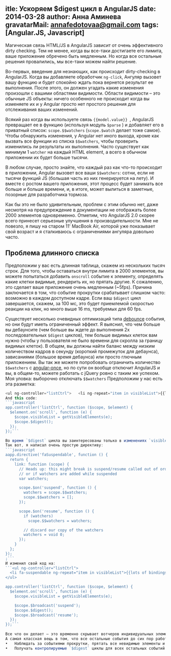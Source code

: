 itle: Ускоряем $digest цикл в AngularJS
date: 2014-03-28
author: Анна Аминева
gravatarMail: annafedotovaa@gmail.com
tags: [Angular.JS, Javascript]
---

Магическая связь HTML/JS в AngularJS зависит от очень эффективного dirty checking.  Тем не менее, когда вы все-таки достигаете его лимита, ваше приложение обречено быть медленным. Но когда все остальные решения провалились, мы все-таки можем найти решение.
<!-- more -->

Во-первых, введение для незнающих, как происходит dirty-checking в AngularJS. 
Когда вы добавляете обработчик `ng-click`, Ангуляр вызовет вашу функцию и будет спокойно ждать пока вернется результат ее выполнения. После этого, он должен угадать какие изменения произошли с вашими областями видимости. Области видимости – это обычные JS объекты: ничего особенного не происходит когда вы изменяете их и у Angular просто нет простого решения для отслеживания ваших изменений.

Всякий раз когда вы используете связь `{{model.value}} `, AngularJS превращает ее в функцию (используя модуль `$parse` ) и добавляет его в приватный список: `scope.$$watchers` (`scope.$watch` делает тоже самое). Чтобы обнаружить изменения, у Angular нет иного выхода, кроме как вызвать все функции из списка `$$watchers`, чтобы проверить изменились ли результаты их выполнения. Часто существует как минимум 1 `watcher` на каждый HTML element, а всего в обычном приложении их будет больше тысячи.


В любом случае, просто знайте, что каждый раз как что-то происходит в приложении, Angular вызовет все ваши `$$watchers`: сотни, если не тысячи функций JS (большая часть из них генерируется на лету). И вместе с ростом вашего приложения, этот процесс будет занимать все больше и больше времени, и, в итоге, может вылиться в заметные, позорные для разработчика тормоза.


Как бы это не было удивительным, проблем с этим обычно нет, даже несмотря на предупреждение в документации не отображать более 2000 элементов одновременно. Отметим, что AngularJS 2.0 скорее всего принесет серьезные улучшения в производительности.
Мне не повезло, я пишу на старом 11' MacBook Air, которой уже показывает свой возраст и я сталкиваюсь с ограничениями ангуляра довольно часто.

## Проблема длинного списка

Предположим у вас есть длинная таблица, скажем из нескольких тысяч строк. Для того, чтобы оставаться внутри лимита в 2000 элементов, вы можете попытаться добавить `onscroll` событие к элементу, определять какие клетки видимые, рендерить их, но прятать другие. К сожалению,  это сделает ваше приложение очень медленным (~5fps). Причина заключается в том, что событие прокрутки срабатывает слишком часто: возможно в каждом доступном кадре. Если ваш `$digest` цикл завершается, скажем, за 100 мс, это будет приемлемой скоростью реакции на клик, но много выше 16 ms, требуемых для 60 fps.

Существует несколько очевидных оптимизаций типа [debounce](http://underscorejs.org/#debounce) события, но они будут иметь ограниченный эффект. Я выяснил, что чем больше вы дебаунсите (чем больше вы ждете до выполнения 2х последовательных `$digest` циклов), тем больше видимых клеток вам нужно (чтобы у пользователя не было времени для скролла за границу видимых клеток). В общем, вы должны найти баланс между низким количеством кадров в секунду (короткий промежуток для дебаунса), зависаниями (большое время дебаунса) или просто глючным приложением.
Вы так же можете попробовать ограничить количество `$$watchers` с [angular-once](https://github.com/tadeuszwojcik/angular-once), но по сути он вообще отключит AngularJS и вы, в общем-то, можете работать с jQuery ровно с таким же успехом.
Моя уловка: выборочно отключать `$$watchers`
Предположим у нас есть эта разметка:
```javascript
<ul ng-controller="listCtrl">   <li ng-repeat="item in visibleList">{{lots of bindings}}</li> </ul> 
And this code:
```javascript
app.controller('listCtrl', function ($scope, $element) {
  $element.on('scroll', function (e) {
    $scope.visibleList = getVisibleElements(e);
    $scope.$digest();
  });
});```

Во время `$digest` цикла вы заинтересованы только в изменениях `visibleList`, но не в изменениях индивидуальных элементов. Тем не менее, Angular будет упорно допрашивать каждого вотчера об изменениях.
Так вот, я написал очень простую директиву:
```javascript
aapp.directive('faSuspendable', function () {
  return {
    link: function (scope) {
      // Heads up: this might break is suspend/resume called out of order
      // or if watchers are added while suspended
      var watchers;

      scope.$on('suspend', function () {
        watchers = scope.$$watchers;
        scope.$$watchers = [];
      });

      scope.$on('resume', function () {
        if (watchers)
          scope.$$watchers = watchers;

        // discard our copy of the watchers
        watchers = void 0;
      });
    }
  };
});
;``` 
И изменил свой код на:
```<ul ng-controller="listCtrl">
  <li fa-suspendable ng-repeat="item in visibleList">{{lots of bindings}}</li>
</ul>

app.controller('listCtrl', function ($scope, $element) {
  $element.on('scroll', function (e) {
    $scope.visibleList = getVisibleElements(e);

    $scope.$broadcast('suspend');
    $scope.$digest();
    $scope.$broadcast('resume');
  });
});```
 
Все что он делает – это временно скрывает вотчеров индивидуальных элементов. Вместо того, чтобы израсходовать сотни вотчерсов, все что сделает Angular – это проверяет если элементы были добавлены или удалены из видимого списка. Приложение мгновенно вернулось к 60fps во время прокрутки!
А самая классная вещь в том, что все остальные события до сих пор работают как обычно. Теперь мы можем взять пирожок с полки и съесть его:  
•	Наблюдать за событиями прокрутки, прятать все невидимые элементы и сильно уменьшать число вотчеров.
•	Получать контролируемые `$digest` циклы для всех остальных событий.

